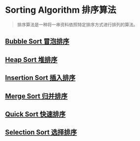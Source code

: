 # Sorting Algorithm 排序算法

> 排序算法是一种将一串资料依照特定排序方式进行排列的算法。

## [Bubble Sort 冒泡排序](bubbleSort.ts)

## [Heap Sort 堆排序](heapSort.ts)

## [Insertion Sort 插入排序](insertionSort.ts)

## [Merge Sort 归并排序](mergeSort.ts)

## [Quick Sort 快速排序](quickSort.ts)

## [Selection Sort 选择排序](selectionSort.ts)
